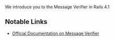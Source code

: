 We introduce you to the Message Verifier in Rails 4.1

## Notable Links

+ [Official Documentation on Message Verifier](http://api.rubyonrails.org/classes/ActiveSupport/MessageVerifier.html)